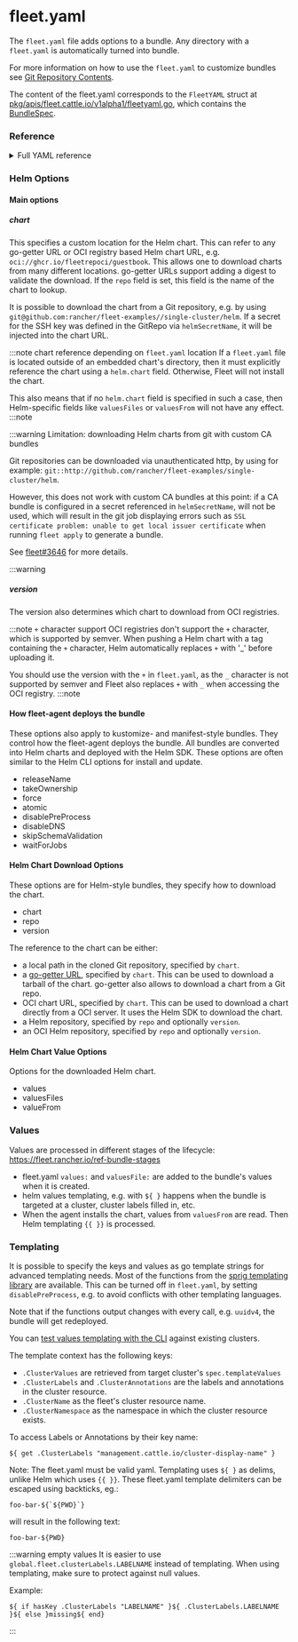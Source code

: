 # fleet.yaml

The `fleet.yaml` file adds options to a bundle. Any directory with a
`fleet.yaml` is automatically turned into bundle.

For more information on how to use the `fleet.yaml` to customize bundles see
[Git Repository Contents](./gitrepo-content.md).

The content of the fleet.yaml corresponds to the `FleetYAML` struct at
[pkg/apis/fleet.cattle.io/v1alpha1/fleetyaml.go](https://github.com/rancher/fleet/blob/main/pkg/apis/fleet.cattle.io/v1alpha1/fleetyaml.go),
which contains the [BundleSpec](./ref-crds#bundlespec).

### Reference

<details><summary>Full YAML reference</summary>

```yaml title="fleet.yaml"
# The default namespace to be applied to resources. This field is not used to
# enforce or lock down the deployment to a specific namespace, but instead
# provide the default value of the namespace field if one is not specified in
# the manifests.
#
# Default: default
defaultNamespace: default

# All resources will be assigned to this namespace and if any cluster scoped
# resource exists the deployment will fail.
#
# Default: ""
namespace: default

# namespaceLabels are labels that will be appended to the namespace created by
# Fleet.
namespaceLabels:
  key: value

# namespaceAnnotations are annotations that will be appended to the namespace
# created by Fleet.
namespaceAnnotations:
  key: value

# Optional map of labels, that are set at the bundle and can be used in a
# dependsOn.selector
labels:
  key: value

kustomize:
  # Use a custom folder for kustomize resources. This folder must contain a
  # kustomization.yaml file.
  dir: ./kustomize

helm:

  # These options control how "fleet apply" downloads the chart
  # (See `Helm Options` below for more details)
  #
  chart: ./chart

  # A https URL to a Helm repo to download the chart from. It's typically easier
  # to just use `chart` field and refer to a tgz file.  If repo is used the
  # value of `chart` will be used as the chart name to lookup in the Helm
  # repository.
  repo: https://charts.rancher.io

  # The version of the chart or semver constraint of the chart to find. If a
  # constraint is specified, it is evaluated each time git changes.
  # (See `Helm Options` below for more details)
  version: 0.1.0

  # By default fleet downloads any dependency found in a helm chart.  Use
  # disableDependencyUpdate: true to disable this feature.
  disableDependencyUpdate: false

  ### These options only work for helm-type bundles.
  #
  # Any values that should be placed in the `values.yaml` and passed to helm
  # during install.
  values:

    any-custom: value

    # All labels on Rancher clusters are available using
    # global.fleet.clusterLabels.LABELNAME These can now be accessed directly as
    # variables The variable's value will be an empty string if the referenced
    # cluster label does not exist on the targeted cluster.
    variableName: global.fleet.clusterLabels.LABELNAME

    # See Templating notes below for more information on templating.
    templatedLabel: "${ .ClusterLabels.LABELNAME }-foo"

    valueFromEnv:
      "${ .ClusterLabels.ENV }": ${ .ClusterValues.someValue | upper | quote }

  # Path to any values files that need to be passed to helm during install.
  valuesFiles:
    - values1.yaml
    - values2.yaml

  # Allow to use values files from configmaps or secrets defined in the
  # downstream clusters.
  valuesFrom:
    - configMapKeyRef:
        name: configmap-values
        # default to namespace of bundle
        namespace: default
        key: values.yaml
    - secretKeyRef:
        name: secret-values
        namespace: default
        key: values.yaml

  ### These options control how fleet-agent deploys the bundle, they also apply
  ### for kustomize- and manifest-style bundles.
  #
  # A custom release name to deploy the chart as. If not specified a release name
  # will be generated by combining the invoking GitRepo.name + GitRepo.path.
  releaseName: my-release
  #
  # Makes helm skip the check for its own annotations
  takeOwnership: false
  #
  # Override immutable resources. This could be dangerous.
  force: false
  #
  # Set the Helm --atomic flag when upgrading
  atomic: false
  #
  # Disable go template pre-processing on the fleet values
  disablePreProcess: false
  #
  # Disable DNS resolution in Helm's template functions
  disableDNS: false
  #
  # Skip evaluation of the values.schema.json file
  skipSchemaValidation: false
  #
  # If set and timeoutSeconds provided, will wait until all Jobs have been
  # completed before marking the GitRepo as ready.  It will wait for as long as
  # timeoutSeconds.
  waitForJobs: true

# A paused bundle will not update downstream clusters but instead mark the bundle
# as OutOfSync. One can then manually confirm that a bundle should be deployed to
# the downstream clusters.
#
# Default: false
paused: false

rolloutStrategy:

  # A number or percentage of clusters that can be unavailable during an update
  # of a bundle. This follows the same basic approach as a deployment rollout
  # strategy. Once the number of clusters meets unavailable state update will be
  # paused. Default value is 100% which doesn't take effect on update.
  #
  # default: 100%
  maxUnavailable: 15%

  # A number or percentage of cluster partitions that can be unavailable during
  # an update of a bundle.
  #
  # default: 0
  maxUnavailablePartitions: 20%

  # A number of percentage of how to automatically partition clusters if not
  # specific partitioning strategy is configured.
  #
  # default: 25%
  autoPartitionSize: 10%

  # A list of definitions of partitions.  If any target clusters do not match
  # the configuration they are added to partitions at the end following the
  # autoPartitionSize.
  partitions:

    # A user friend name given to the partition used for Display (optional).
    # default: ""
    - name: canary

      # A number or percentage of clusters that can be unavailable in this
      # partition before this partition is treated as done.
      # default: 10%
      maxUnavailable: 10%

      # Selector matching cluster labels to include in this partition
      clusterSelector:
        matchLabels:
          env: prod

      # A cluster group name to include in this partition
      clusterGroup: agroup

      # Selector matching cluster group labels to include in this partition
      clusterGroupSelector:
        clusterSelector:
          matchLabels:
            env: prod

# Target customization are used to determine how resources should be modified
# per target Targets are evaluated in order and the first one to match a cluster
# is used for that cluster.
targetCustomizations:

  # The name of target. If not specified a default name of the format
  # "target000" will be used. This value is mostly for display
  - name: prod

    # Custom namespace value overriding the value at the root.
    namespace: newvalue

    # Custom defaultNamespace value overriding the value at the root.
    defaultNamespace: newdefaultvalue

    # Custom kustomize options overriding the options at the root.
    kustomize: {}

    # Custom Helm options override the options at the root.
    helm: {}

    # If using raw YAML these are names that map to overlays/{name} that will be
    # used to replace or patch a resource. If you wish to customize the file
    # ./subdir/resource.yaml then a file
    # ./overlays/myoverlay/subdir/resource.yaml will replace the base file.  A
    # file named ./overlays/myoverlay/subdir/resource_patch.yaml will patch the
    # base file.  A patch can in JSON Patch or JSON Merge format or a strategic
    # merge patch for builtin Kubernetes types. Refer to "Raw YAML Resource
    # Customization" below for more information.
    yaml:
      overlays:
        - custom2
        - custom3

    # A selector used to match clusters.  The structure is the standard
    # metav1.LabelSelector format. If clusterGroupSelector or clusterGroup is
    # specified, clusterSelector will be used only to further refine the
    # selection after clusterGroupSelector and clusterGroup is evaluated.
    clusterSelector:
      matchLabels:
        env: prod

    # A selector used to match a specific cluster by name. When using Fleet in
    # Rancher, make sure to put the name of the clusters.fleet.cattle.io
    # resource.
    clusterName: dev-cluster

    # A selector used to match cluster groups.
    clusterGroupSelector:
      matchLabels:
        region: us-east

    # A specific clusterGroup by name that will be selected.
    clusterGroup: group1

    # Resources will not be deployed in the matched clusters if doNotDeploy is
    # true.
    doNotDeploy: false

    # Drift correction removes any external change made to resources managed by
    # Fleet.  It performs a helm rollback, which uses a three-way merge strategy
    # by default.  It will try to update all resources by doing a PUT request if
    # force is enabled.  Three-way strategic merge might fail when updating an
    # item inside of an array as it will try to add a new item instead of
    # replacing the existing one.  This can be fixed by using force.  Keep in
    # mind that resources might be recreated if force is enabled.  Failed
    # rollback will be removed from the helm history unless keepFailHistory is
    # set to true.
    correctDrift:
      enabled: false
      force: false # Warning: it might recreate resources if set to true
      keepFailHistory: false

# dependsOn allows you to configure dependencies to other bundles. The current
# bundle will only be deployed, after all dependencies are deployed and in a
# Ready state.
dependsOn:

  # Format:
  #     <GITREPO-NAME>-<BUNDLE_PATH> with all path separators replaced by "-"
  #
  # Example:
  #
  #      GitRepo name "one", Bundle path "/multi-cluster/hello-world"
  #      results in "one-multi-cluster-hello-world".
  #
  # Note:
  #
  #   Bundle names are limited to 53 characters long. If longer they will be
  #   shortened:
  #
  #     opni-fleet-examples-fleets-opni-ui-plugin-operator-crd becomes
  #     opni-fleet-examples-fleets-opni-ui-plugin-opera-021f7
  - name: one-multi-cluster-hello-world

  # Select bundles to depend on based on their label.
  - selector:
      matchLabels:
        app: weak-monkey

# Ignore fields when monitoring a Bundle. This can be used when Fleet thinks
# some conditions in Custom Resources makes the Bundle to be in an error state
# when it shouldn't.
ignore:

  # Conditions to be ignored
  conditions:

    # In this example a condition will be ignored if it contains
    # {"type": "Active", "status", "False"}
    - type: Active
      status: "False"

# Override targets defined in the GitRepo. The Bundle will not have any targets
# from the GitRepo if overrideTargets is provided.
overrideTargets:
  - clusterSelector:
      matchLabels:
        env: dev
```

</details>

### Helm Options

#### Main options

##### chart

This specifies a custom location for the Helm chart. This can refer to any go-getter URL or OCI registry based Helm
chart URL, e.g. `oci://ghcr.io/fleetrepoci/guestbook`.
This allows one to download charts from many different locations. go-getter URLs support adding a digest to validate the
download. If the `repo` field is set, this field is the name of the chart to lookup.

It is possible to download the chart from a Git repository, e.g. by using
`git@github.com:rancher/fleet-examples//single-cluster/helm`. If a secret for the SSH key was defined in the GitRepo via
`helmSecretName`, it will be injected into the chart URL.

:::note chart reference depending on `fleet.yaml` location
If a `fleet.yaml` file is located outside of an embedded chart's directory, then it must explicitly reference the chart
using a `helm.chart` field. Otherwise, Fleet will not install the chart.

This also means that if no `helm.chart` field is specified in such a case, then Helm-specific fields like `valuesFiles`
or `valuesFrom` will not have any effect.
:::note

:::warning Limitation: downloading Helm charts from git with custom CA bundles

Git repositories can be downloaded via unauthenticated http, by using for example:
`git::http://github.com/rancher/fleet-examples/single-cluster/helm`.

However, this does not work with custom CA bundles at this point: if a CA bundle is configured in a secret referenced in
`helmSecretName`, will not be used, which will result in the git job displaying errors such as `SSL certificate problem:
unable to get local issuer certificate` when running `fleet apply` to generate a bundle.

See [fleet#3646](https://github.com/rancher/fleet/issues/3646) for more details.

:::warning

##### version

The version also determines which chart to download from OCI registries.

:::note `+` character support
OCI registries don't support the `+` character, which is supported by semver.  When pushing a Helm chart with a tag
containing the `+` character, Helm automatically replaces `+` with '_' before uploading it.

You should use the version with the `+` in `fleet.yaml`, as the `_` character is not supported by semver and Fleet also
replaces `+` with `_` when accessing the OCI registry.
:::note

#### How fleet-agent deploys the bundle

These options also apply to kustomize- and manifest-style bundles.  They control
how the fleet-agent deploys the bundle. All bundles are converted into Helm
charts and deployed with the Helm SDK.  These options are often similar to the
Helm CLI options for install and update.

- releaseName
- takeOwnership
- force
- atomic
- disablePreProcess
- disableDNS
- skipSchemaValidation
- waitForJobs

#### Helm Chart Download Options

These options are for Helm-style bundles, they specify how to download the
chart.

- chart
- repo
- version

The reference to the chart can be either:

- a local path in the cloned Git repository, specified by `chart`.
- a [go-getter URL](https://github.com/hashicorp/go-getter?tab=readme-ov-file#url-format),
  specified by `chart`. This can be used to download a tarball
  of the chart. go-getter also allows to download a chart from a Git repo.
- OCI chart URL, specified by `chart`. This can be used to download a chart
  directly from a OCI server. It uses the Helm SDK to download the chart.
- a Helm repository, specified by `repo` and optionally `version`.
- an OCI Helm repository, specified by `repo` and optionally `version`.

#### Helm Chart Value Options

Options for the downloaded Helm chart.

- values
- valuesFiles
- valueFrom

### Values

Values are processed in different stages of the lifecycle: https://fleet.rancher.io/ref-bundle-stages

* fleet.yaml `values:` and `valuesFile:` are added to the bundle's values when it is created.
* helm values templating, e.g. with `${ }` happens when the bundle is targeted at a cluster, cluster labels filled in, etc.
* When the agent installs the chart, values from `valuesFrom` are read. Then Helm templating `{{ }}` is processed.

### Templating

It is possible to specify the keys and values as go template strings for
advanced templating needs.  Most of the functions from the [sprig templating
library](https://masterminds.github.io/sprig/) are available.
This can be turned off in `fleet.yaml`, by setting `disablePreProcess`, e.g. to
avoid conflicts with other templating languages.

Note that if the functions output changes with every call, e.g. `uuidv4`, the
bundle will get redeployed.

You can [test values templating with the CLI](./ref-bundle-stages#fleet-target) against existing clusters.

The template context has the following keys:

* `.ClusterValues` are retrieved from target cluster's `spec.templateValues`
* `.ClusterLabels` and `.ClusterAnnotations` are the labels and annotations in
  the cluster resource.
* `.ClusterName` as the fleet's cluster resource name.
* `.ClusterNamespace` as the namespace in which the cluster resource exists.

To access Labels or Annotations by their key name:

```
${ get .ClusterLabels "management.cattle.io/cluster-display-name" }
```

Note: The fleet.yaml must be valid yaml. Templating uses `${ }` as delims,
unlike Helm which uses `{{ }}`.  These fleet.yaml template delimiters can be
escaped using backticks, eg.:

```
foo-bar-${`${PWD}`}
```

will result in the following text:

```
foo-bar-${PWD}
```

:::warning empty values
It is easier to use `global.fleet.clusterLabels.LABELNAME` instead of templating. When using templating, make sure to protect against null values.

Example:
```
${ if hasKey .ClusterLabels "LABELNAME" }${ .ClusterLabels.LABELNAME }${ else }missing${ end}
```
:::

